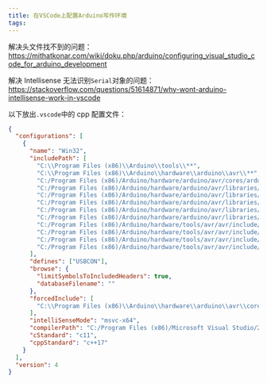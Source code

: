 ```yaml
---
title: 在VSCode上配置Arduino写作环境
tags:
---
```


解决头文件找不到的问题：
<https://mithatkonar.com/wiki/doku.php/arduino/configuring_visual_studio_code_for_arduino_development>

解决 Intellisense 无法识别`Serial`对象的问题：
<https://stackoverflow.com/questions/51614871/why-wont-arduino-intellisense-work-in-vscode>

以下放出`.vscode`中的 cpp 配置文件：

```json
{
  "configurations": [
    {
      "name": "Win32",
      "includePath": [
        "C:\\Program Files (x86)\\Arduino\\tools\\**",
        "C:\\Program Files (x86)\\Arduino\\hardware\\arduino\\avr\\**",
        "C:/Program Files (x86)/Arduino/hardware/arduino/avr/cores/arduino/",
        "C:/Program Files (x86)/Arduino/hardware/arduino/avr/libraries/EEPROM/",
        "C:/Program Files (x86)/Arduino/hardware/arduino/avr/libraries/HID/",
        "C:/Program Files (x86)/Arduino/hardware/arduino/avr/libraries/SPI/",
        "C:/Program Files (x86)/Arduino/hardware/arduino/avr/libraries/SoftwareSerial/",
        "C:/Program Files (x86)/Arduino/hardware/arduino/avr/libraries/Wire/",
        "C:/Program Files (x86)/Arduino/hardware/tools/avr/avr/include/",
        "C:/Program Files (x86)/Arduino/hardware/tools/avr/avr/include/avr/",
        "C:/Program Files (x86)/Arduino/hardware/tools/avr/avr/include/compat/",
        "C:/Program Files (x86)/Arduino/hardware/tools/avr/avr/include/util/"
      ],
      "defines": ["USBCON"],
      "browse": {
        "limitSymbolsToIncludedHeaders": true,
        "databaseFilename": ""
      },
      "forcedInclude": [
        "C:\\Program Files (x86)\\Arduino\\hardware\\arduino\\avr\\cores\\arduino\\Arduino.h"
      ],
      "intelliSenseMode": "msvc-x64",
      "compilerPath": "C:/Program Files (x86)/Microsoft Visual Studio/2019/Community/VC/Tools/MSVC/14.24.28314/bin/Hostx64/x64/cl.exe",
      "cStandard": "c11",
      "cppStandard": "c++17"
    }
  ],
  "version": 4
}
```
